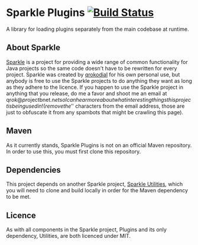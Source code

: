Sparkle Plugins [![Build Status](https://travis-ci.org/SparkleCommons/Plugins.svg)](https://travis-ci.org/SparkleCommons/Plugins)
========================================================================================================================

A library for loading plugins separately from the main codebase at runtime.

## About Sparkle

[Sparkle](https://github.com/SparkleCommons) is a project for providing a wide range of common functionality for Java 
projects so the same code doesn't have to be rewritten for every project. Sparkle was created by 
[qrokodial](https://github.com/qrokodial) for his own personal use, but anybody is free to use the Sparkle projects to 
do anything they want as long as they adhere to the licence. If you happen to use the Sparkle project in anything that 
you release, do me a favor and shoot me an email at qr$ok@pr$ojectbnet.n$et so I can hear more about what interesting 
things this project is being used in! (remove the '$' characters from the email address, those are just to obfuscate it 
from any spambots that might be crawling this page).

## Maven

As it currently stands, Sparkle Plugins is not on an official Maven repository. In order to use this, you must first 
clone this repository.

## Dependencies

This project depends on another Sparkle project, [Sparkle Utilities](https://github.com/SparkleCommons/Utilities), 
which you will need to clone and build locally in order for the Maven dependency to be met.

## Licence

As with all components in the Sparkle project, Plugins and its only dependency, Utilities, are both licenced under MIT.